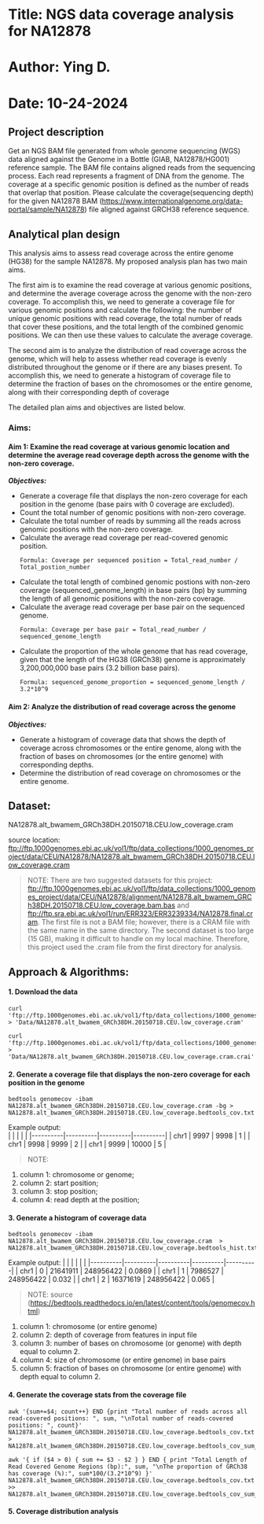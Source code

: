 # Title: NGS data coverage analysis for NA12878
# Author: Ying D.
# Date: 10-24-2024

## Project description 

Get an NGS BAM file generated from whole genome sequencing (WGS) data aligned against the Genome in a Bottle (GIAB, NA12878/HG001) reference sample. The BAM file contains aligned reads from the sequencing process. Each read represents a fragment of DNA from the genome. The coverage at a specific genomic position is defined as the number of reads that overlap that position.
Please calculate the coverage(sequencing depth) for the given NA12878 BAM (https://www.internationalgenome.org/data-portal/sample/NA12878) file aligned against GRCH38 reference sequence. 

## Analytical plan design

This analysis aims to assess read coverage across the entire genome (HG38) for the sample NA12878. My proposed analysis plan has two main aims.

The first aim is to examine the read coverage at various genomic positions, and determine the average coverage across the genome with the non-zero coverage. To accomplish this, we need to generate a coverage file for various genomic positions and calculate the following: the number of unique genomic positions with read coverage, the total number of reads that cover these positions, and the total length of the combined genomic positions. We can then use these values to calculate the average coverage.

The second aim is to analyze the distribution of read coverage across the genome, which will help to assess whether read coverage is evenly distributed throughout the genome or if there are any biases present. To accomplish this, we need to generate a histogram of coverage file to determine the fraction of bases on the chromosomes or the entire genome, along with their corresponding depth of coverage

The detailed plan aims and objectives are listed below.

### Aims: 
#### Aim 1: Examine the read coverage at various genomic location and determine the average read coverage depth across the genome with the non-zero coverage.
***Objectives:*** 
* Generate a coverage file that displays the non-zero coverage for each position in the genome (base pairs with 0 coverage are excluded).
* Count the total number of genomic positions with non-zero coverage.
* Calculate the total number of reads by summing all the reads across genomic positions with the non-zero coverage.
* Calculate the average read coverage per read-covered genomic position.
   ```
   Formula: Coverage per sequenced position = Total_read_number / Total_postion_number
   ```
* Calculate the total length of combined genomic postions with non-zero coverage (sequenced_genome_length) in base pairs (bp) by summing the length of all genomic positions with the non-zero coverage.
* Calculate the average read coverage per base pair on the sequenced genome.
   ```
   Formula: Coverage per base pair = Total_read_number / sequenced_genome_length
   ```
* Calculate the proportion of the whole genome that has read coverage, given that the length of the HG38 (GRCh38) genome is approximately 3,200,000,000 base pairs (3.2 billion base pairs).
    ```
    Formula: sequenced_genome_proportion = sequenced_genome_length / 3.2*10^9​
    ```
#### Aim 2: Analyze the distribution of read coverage across the genome
***Objectives:***
* Generate a histogram of coverage data that shows the depth of coverage across chromosomes or the entire genome, along with the fraction of bases on chromosomes (or the entire genome) with corresponding depths.
* Determine the distribution of read coverage on chromosomes or the entire genome.

## Dataset: 
NA12878.alt_bwamem_GRCh38DH.20150718.CEU.low_coverage.cram

source location: ftp://ftp.1000genomes.ebi.ac.uk/vol1/ftp/data_collections/1000_genomes_project/data/CEU/NA12878/NA12878.alt_bwamem_GRCh38DH.20150718.CEU.low_coverage.cram
> NOTE: 
> There are two suggested datasets for this project: ftp://ftp.1000genomes.ebi.ac.uk/vol1/ftp/data_collections/1000_genomes_project/data/CEU/NA12878/alignment/NA12878.alt_bwamem_GRCh38DH.20150718.CEU.low_coverage.bam.bas and ftp://ftp.sra.ebi.ac.uk/vol1/run/ERR323/ERR3239334/NA12878.final.cram. 
The first file is not a BAM file; however, there is a CRAM file with the same name in the same directory.  The second dataset is too large (15 GB), making it difficult to handle on my local machine. Therefore, this project used the .cram file from the first directory for analysis.

## Approach & Algorithms: 
#### 1. Download the data

```
curl 'ftp://ftp.1000genomes.ebi.ac.uk/vol1/ftp/data_collections/1000_genomes_project/data/CEU/NA12878/alignment/NA12878.alt_bwamem_GRCh38DH.20150718.CEU.low_coverage.cram' > 'Data/NA12878.alt_bwamem_GRCh38DH.20150718.CEU.low_coverage.cram'

curl 'ftp://ftp.1000genomes.ebi.ac.uk/vol1/ftp/data_collections/1000_genomes_project/data/CEU/NA12878/alignment/NA12878.alt_bwamem_GRCh38DH.20150718.CEU.low_coverage.cram.crai' > 'Data/NA12878.alt_bwamem_GRCh38DH.20150718.CEU.low_coverage.cram.crai'
```

#### 2. Generate a coverage file that displays the non-zero coverage for each position in the genome 

```
bedtools genomecov -ibam NA12878.alt_bwamem_GRCh38DH.20150718.CEU.low_coverage.cram -bg > NA12878.alt_bwamem_GRCh38DH.20150718.CEU.low_coverage.bedtools_cov.txt
```
Example output:    
|          |          |          |          |
|----------|----------|----------|----------|
| chr1 | 9997 | 9998  | 1 |
| chr1 | 9998 | 9999  | 2 |
| chr1 | 9999 | 10000 | 5 |


> NOTE: 
 1. column 1: chromosome or genome;
 2. column 2: start position;
 3. column 3: stop position; 
 4. column 4: read depth at the position;

#### 3. Generate a histogram of coverage data

```
bedtools genomecov -ibam NA12878.alt_bwamem_GRCh38DH.20150718.CEU.low_coverage.cram  > NA12878.alt_bwamem_GRCh38DH.20150718.CEU.low_coverage.bedtools_hist.txt
```
Example output: 
|          |          |          |          |          |
|----------|----------|----------|----------|----------|
| chr1 | 0 | 21641911  | 248956422 | 0.0869 |
| chr1 | 1 | 7986527  | 248956422 | 0.032 |
| chr1 | 2 | 16371619 | 248956422 | 0.065 |
> NOTE: source (https://bedtools.readthedocs.io/en/latest/content/tools/genomecov.html)
1. column 1: chromosome (or entire genome)
2. column 2: depth of coverage from features in input file
3. column 3: number of bases on chromosome (or genome) with depth equal to column 2.
4. column 4: size of chromosome (or entire genome) in base pairs
5. column 5: fraction of bases on chromosome (or entire genome) with depth equal to column 2.

#### 4. Generate the coverage stats from the coverage file

```
awk '{sum+=$4; count++} END {print "Total number of reads across all read-covered positions: ", sum, "\nTotal number of reads-covered positions: ", count}' NA12878.alt_bwamem_GRCh38DH.20150718.CEU.low_coverage.bedtools_cov.txt > NA12878.alt_bwamem_GRCh38DH.20150718.CEU.low_coverage.bedtools_cov_sum_stat.txt 

awk '{ if ($4 > 0) { sum += $3 - $2 } } END { print "Total Length of Read Covered Genome Regions (bp):", sum, "\nThe proportion of GRCh38 has coverage (%):", sum*100/(3.2*10^9) }' NA12878.alt_bwamem_GRCh38DH.20150718.CEU.low_coverage.bedtools_cov.txt >> NA12878.alt_bwamem_GRCh38DH.20150718.CEU.low_coverage.bedtools_cov_sum_stat.txt 
```

#### 5. Coverage distribution analysis
